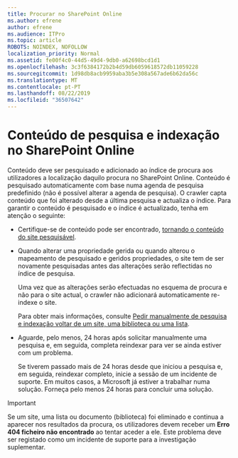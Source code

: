 ```yaml
---
title: Procurar no SharePoint Online
ms.author: efrene
author: efrene
ms.audience: ITPro
ms.topic: article
ROBOTS: NOINDEX, NOFOLLOW
localization_priority: Normal
ms.assetid: fe00f4c0-44d5-49d4-9db0-a62698bcd1d1
ms.openlocfilehash: 3c3f6384172b2b4d59db6059618572db11059228
ms.sourcegitcommit: 1d98db8acb9959aba3b5e308a567ade6b62da56c
ms.translationtype: MT
ms.contentlocale: pt-PT
ms.lasthandoff: 08/22/2019
ms.locfileid: "36507642"
---
```

# <a name="content-crawling-and-indexing-in-sharepoint-online"></a>Conteúdo de pesquisa e indexação no SharePoint Online

Conteúdo deve ser pesquisado e adicionado ao índice de procura aos utilizadores a localização daquilo procura no SharePoint Online. Conteúdo é pesquisado automaticamente com base numa agenda de pesquisa predefinido (não é possível alterar a agenda de pesquisa). O crawler capta conteúdo que foi alterado desde a última pesquisa e actualiza o índice. Para garantir o conteúdo é pesquisado e o índice é actualizado, tenha em atenção o seguinte:

- Certifique-se de conteúdo pode ser encontrado, [tornando o conteúdo do site pesquisável](https://docs.microsoft.com/sharepoint/make-site-content-searchable).

- Quando alterar uma propriedade gerida ou quando alterou o mapeamento de pesquisado e geridos propriedades, o site tem de ser novamente pesquisadas antes das alterações serão reflectidas no índice de pesquisa. 

    Uma vez que as alterações serão efectuadas no esquema de procura e não para o site actual, o crawler não adicionará automaticamente re-indexe o site. 

    Para obter mais informações, consulte [Pedir manualmente de pesquisa e indexação voltar de um site, uma biblioteca ou uma lista](https://docs.microsoft.com/sharepoint/crawl-site-conten).

- Aguarde, pelo menos, 24 horas após solicitar manualmente uma pesquisa e, em seguida, completa reindexar para ver se ainda estiver com um problema. 

    Se tiverem passado mais de 24 horas desde que iniciou a pesquisa e, em seguida, reindexar completo, inicie a sessão de um incidente de suporte. Em muitos casos, a Microsoft já estiver a trabalhar numa solução. Forneça pelo menos 24 horas para concluir uma solução.

> [!IMPORTANT]
> Se um site, uma lista ou documento (biblioteca) foi eliminado e continua a aparecer nos resultados da procura, os utilizadores devem receber um **Erro 404 ficheiro não encontrado** ao tentar aceder a ele. Este problema deve ser registado como um incidente de suporte para a investigação suplementar. 




